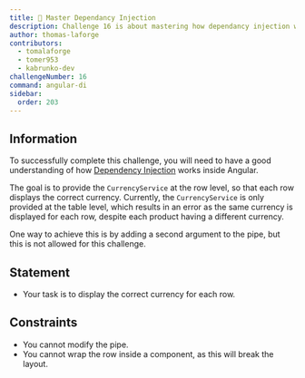 ```yaml
---
title: 🔴 Master Dependancy Injection
description: Challenge 16 is about mastering how dependancy injection works
author: thomas-laforge
contributors:
  - tomalaforge
  - tomer953
  - kabrunko-dev
challengeNumber: 16
command: angular-di
sidebar:
  order: 203
---
```


## Information

To successfully complete this challenge, you will need to have a good understanding of how [Dependency Injection](https://angular.dev/guide/di/dependency-injection) works inside Angular.

The goal is to provide the `CurrencyService` at the row level, so that each row displays the correct currency. Currently, the `CurrencyService` is only provided at the table level, which results in an error as the same currency is displayed for each row, despite each product having a different currency.

One way to achieve this is by adding a second argument to the pipe, but this is not allowed for this challenge.

## Statement

- Your task is to display the correct currency for each row.

## Constraints

- You cannot modify the pipe.
- You cannot wrap the row inside a component, as this will break the layout.
